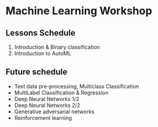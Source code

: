 # Machine Learning Workshop



## Lessons Schedule

1. Introduction & Binary classification
2. Introduction to AutoML

## Future schedule
* Text data pre-processing, Multiclass Classification
* MultiLabel Classification & Regression
* Deep Neural Networks 1/2
* Deep Neural Networks 2/2
* Generative adversarial networks
* Reinforcement learning


